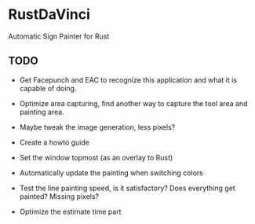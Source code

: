 # RustDaVinci

Automatic Sign Painter for Rust


## TODO
- Get Facepunch and EAC to recognize this application and what it is capable of doing.

- Optimize area capturing, find another way to capture the tool area and painting area.
- Maybe tweak the image generation, less pixels?
- Create a howto guide
- Set the window topmost (as an overlay to Rust)
- Automatically update the painting when switching colors
- Test the line painting speed, is it satisfactory? Does everything get painted? Missing pixels?
- Optimize the estimate time part
